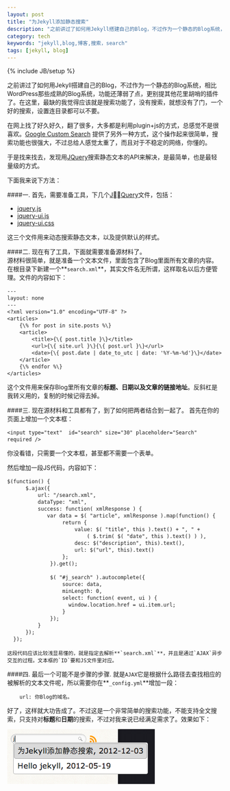 ```yaml
---
layout: post
title: "为Jekyll添加静态搜索"
description: "之前讲过了如何用Jekyll搭建自己的Blog，不过作为一个静态的Blog系统，相比WordPress那些成熟的Blog系统，功能还薄弱了点，更别提其他花里胡哨的插件了。在这里，最缺的我觉得应该就是搜索功能了，没有搜索，就想没有了门，一个好的搜索，设置连目录都可以不要。"
category: tech
keywords: "jekyll,blog,博客,搜索，search"
tags: [jekyll, blog]
---
```

{% include JB/setup %}

之前讲过了如何用Jekyll搭建自己的Blog，不过作为一个静态的Blog系统，相比WordPress那些成熟的Blog系统，功能还薄弱了点，更别提其他花里胡哨的插件了。在这里，最缺的我觉得应该就是搜索功能了，没有搜索，就想没有了门，一个好的搜索，设置连目录都可以不要。  

在网上找了好久好久，翻了很多，大多都是利用plugin+js的方式，总感觉不是很喜欢。[Google Custom Search](http://www.google.com/cse/manage/all) 提供了另外一种方式，这个操作起来很简单，搜索功能也很强大，不过总给人感觉太重了，而且对于不稳定的网络，你懂的。  

于是找来找去，发现用[JQuery](http://jquery.com)搜索静态文本的API来解决，是最简单，也是最轻量级的方式。  

<!--break-->

下面我来说下方法：  


####一. 首先，需要准备工具，下几个[JQuery](http://jquery.com)文件，包括： 
  
* [jquery.js](http://code.jquery.com/jquery.js)
* [jquery-ui.js](http://code.jquery.com/ui/1.8.18/jquery-ui.js)
* [jquery-ui.css](http://code.jquery.com/ui/1.8.18/themes/base/jquery-ui.css)  
  
这三个文件用来动态搜索静态文本，以及提供默认的样式。  

####二. 现在有了工具，下面就需要准备源材料了。  
源材料很简单，就是准备一个文本文件，里面包含了Blog里面所有文章的内容。在根目录下新建一个**`search.xml`**，其实文件名无所谓，这样取名以后方便管理。文件的内容如下：  
	
	---
	layout: none
	---
	<?xml version="1.0" encoding="UTF-8" ?>
	<articles>
		{\% for post in site.posts %\}
		<article>
    		<title>{\{ post.title }\}</title>
    		<url>{\{ site.url }\}{\{ post.url }\}</url>
    		<date>{\{ post.date | date_to_utc | date: '%Y-%m-%d'}\}</date>
		</article>
		{\% endfor %\}
	</articles>
		
这个文件用来保存Blog里所有文章的**标题、日期以及文章的链接地址**。反斜杠是我转义用的，复制的时候记得去掉。  
	
####三. 现在源材料和工具都有了，到了如何把两者结合到一起了。
首先在你的页面上增加一个文本框：

	<input type="text"  id="search" size="30" placeholder="Search" required />  
		
你没看错，只需要一个文本框，甚至都不需要一个表单。

然后增加一段JS代码，内容如下：  
  
 	$(function() {
          $.ajax({
              url: "/search.xml",
              dataType: "xml",
              success: function( xmlResponse ) {
                 var data = $( "article", xmlResponse ).map(function() {
                      return {
                          value: $( "title", this ).text() + ", " +
                              ( $.trim( $( "date", this ).text() ) ),
                          desc: $("description", this).text(),
                          url: $("url", this).text()
                      };
                  }).get();
  
                  $( "#j_search" ).autocomplete({
                      source: data,
                      minLength: 0,
                      select: function( event, ui ) {
                        window.location.href = ui.item.url;
                      }
                  });
              }
          });
      });
        
	这段代码应该比较浅显易懂的，就是指定去解析**`search.xml`**，并且是通过`AJAX`异步交互的过程。文本框的`ID`要和JS文件里对应。    

####四. 最后一个可能不是步骤的步骤.
就是`AJAX`它是根据什么路径去查找相应的被解析的文本文件呢，所以需要你在**`_config.yml`**增加一段：

		url: 你Blog的域名。
		
好了，这样就大功告成了。不过这是一个非常简单的搜索功能，不能支持全文搜索，只支持对**标题**和**日期**的搜索，不过对我来说已经满足需求了。效果如下：

![demo](/assets/custom/photos/20121203/demo.png)



